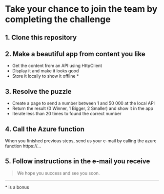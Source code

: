 # Take your chance to join the team by completing the challenge

## 1. Clone this repository

## 2. Make a beautiful app from content you like
- Get the content from an API using HttpClient
- Display it and make it looks good
- Store it locally to show it offline *

## 3. Resolve the puzzle
- Create a page to send a number between 1 and 50 000 at the local API
- Return the result (0 Winner, 1 Bigger, 2 Smaller) and show it in the app 
- Iterate less than 20 times to found the correct number 
    
## 4. Call the Azure function 

When you finished previous steps, send us your e-mail by calling the azure function https://...

## 5. Follow instructions in the e-mail you receive

> We hope you success and see you soon.

---
\* is a bonus